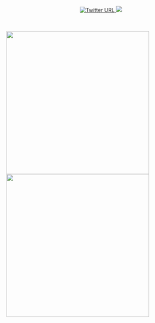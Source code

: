 
<p align="center">
  <a href="https://twitter.com/D1rkMtr"><img alt="Twitter URL" src="https://img.shields.io/twitter/url?color=00ff00&label=D1rkMtr&logo=Twitter&logoColor=00ff00&style=for-the-badge&url=https://twitter.com/D1rkMtr">
  <a href="https://github.com/TheD1rkMtr"><img src="https://img.shields.io/github/followers/TheD1rkMtr?color=%2300ff00&logoColor=00ff00&logo=github&style=for-the-badge"></a>
</p>
<br /><br />

<img src="https://github-readme-stats.vercel.app/api?username=TheD1rkMtr&show_icons=true&theme=dark" width="380">
<img src="https://github-readme-stats.vercel.app/api/top-langs/?username=TheD1rkMtr&layout=compact&theme=dark" width="380">
